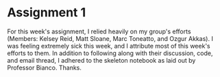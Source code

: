 # Assignment 1
For this week's assignment, I relied heavily on my group's efforts (Members: Kelsey Reid, Matt Sloane, Marc Toneatto, and Ozgur Akkas).  I was
feeling extremely sick this week, and I attribute most of this week's efforts to them.  In addition to following along with their discussion, code,
and email thread, I adhered to the skeleton notebook as laid out by Professor Bianco.  Thanks.
